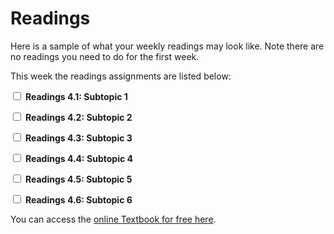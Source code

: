 # Readings

Here is a sample of what your weekly readings may look like.
Note there are no readings you need to do for the first week.

This week the readings assignments are listed below:

<label><input type="checkbox" id="week00_reading1" class="box"> **Readings 4.1: Subtopic 1** </input></label> 

<label><input type="checkbox" id="week00_reading2" class="box"> **Readings 4.2: Subtopic 2** </input></label> 

<label><input type="checkbox" id="week00_reading3" class="box"> **Readings 4.3: Subtopic 3** </input></label> 

<label><input type="checkbox" id="week00_reading4" class="box"> **Readings 4.4: Subtopic 4** </input></label> 

<label><input type="checkbox" id="week00_reading5" class="box"> **Readings 4.5: Subtopic 5** </input></label> 

<label><input type="checkbox" id="week00_reading5" class="box"> **Readings 4.6: Subtopic 6** </input></label> 

You can access the [online Textbook for free here](https://openstax.org/books/university-physics-volume-1/pages/4-introduction).